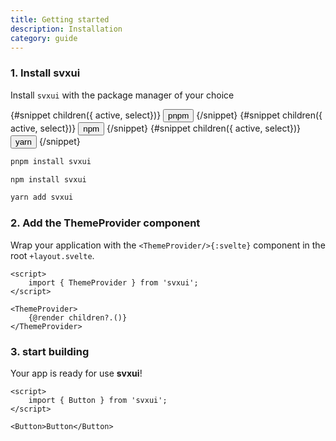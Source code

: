 ```yaml
---
title: Getting started
description: Installation
category: guide
---
```


<script>
    import { Badge, TabGroup, TabTrigger, TabPanel, Card, Flexbox, Button } from 'svxui';

    let selectedTab = $state('pnpm')
</script>

### 1. Install svxui

Install `svxui` with the package manager of your choice

<TabGroup bind:value={selectedTab}>
    <Flexbox gap="1" class="p-1 mb-1">
    <TabTrigger value="pnpm">
        {#snippet children({ active, select})}
        <Button variant={active ? 'soft' : 'clear'} size="2" onclick={select}>pnpm</Button>
        {/snippet}
    </TabTrigger>
    <TabTrigger value="npm">
        {#snippet children({ active, select})}
        <Button variant={active ? 'soft' : 'clear'} size="2" onclick={select}>npm</Button>
        {/snippet}
    </TabTrigger>
    <TabTrigger value="yarn">
        {#snippet children({ active, select})}
        <Button variant={active ? 'soft' : 'clear'} size="2" onclick={select}>yarn</Button>
        {/snippet}
    </TabTrigger>
    </Flexbox>
<TabPanel value="pnpm">

```bash
pnpm install svxui
```

</TabPanel>
<TabPanel value="npm">

```bash
npm install svxui
```

</TabPanel>
<TabPanel value="yarn">

```bash
yarn add svxui
```

</TabPanel>
</TabGroup>

### 2. Add the ThemeProvider component

Wrap your application with the `<ThemeProvider/>{:svelte}` component in the root `+layout.svelte`.

```svelte title="+layout.svelte"
<script>
    import { ThemeProvider } from 'svxui';
</script>

<ThemeProvider>
    {@render children?.()}
</ThemeProvider>
```

### 3. start building

Your app is ready for use **svxui**!

```svelte title="+page.svelte"
<script>
    import { Button } from 'svxui';
</script>

<Button>Button</Button>
```

<style>
    figure {
        margin-bottom: var(--space-3);
    }
</style>
